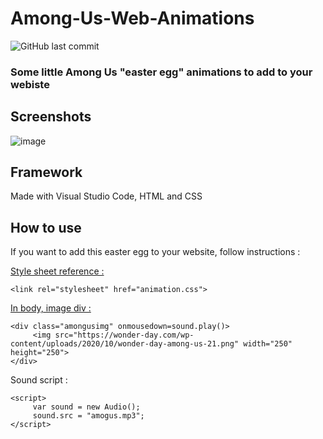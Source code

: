 # Among-Us-Web-Animations

![GitHub last commit](https://img.shields.io/github/last-commit/alexandreaero/Among-Us-Web-Animations)

### Some little Among Us "easter egg" animations to add to your webiste

## Screenshots 
![image](https://user-images.githubusercontent.com/66020831/113479556-1563de00-9490-11eb-92fe-ac680ecac059.png)

## Framework 
Made with Visual Studio Code, HTML and CSS

## How to use 
If you want to add this easter egg to your website, follow instructions :

<ins>Style sheet reference :</ins>   
```
<link rel="stylesheet" href="animation.css">
```  

<ins>In body, image div :</ins>   
```
<div class="amongusimg" onmousedown=sound.play()>
     <img src="https://wonder-day.com/wp-content/uploads/2020/10/wonder-day-among-us-21.png" width="250" height="250"> 
</div>
```        

</ins>Sound script :</ins> 
```
<script>
     var sound = new Audio();
     sound.src = "amogus.mp3";
</script>
```
